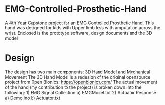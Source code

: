 # EMG-Controlled-Prosthetic-Hand
A 4th Year Capstone project for an EMG Controlled Prosthetic Hand. This hand was designed for kids with Upper limb loss with amputation across the wrist. Enclosed is the prototype software, design documents and the 3D model

# Design
The design has two main components: 3D Hand Model and Mechanical Movement
The 3D Hand Model is a redesign of the original opensource project from Open Bionics: https://openbionics.com/
The actual movement of the hand (my contribution to the project) is broken down into the following:
    1) EMG Signal Collection
          a) EMGModel.txt
    2) Actuator Response
          a) Demo.ino
          b) Actuator.txt
